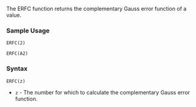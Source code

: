 The ERFC function returns the complementary Gauss error function of a value.

### Sample Usage

`ERFC(2)`

`ERFC(A2)`

### Syntax

`ERFC(z)`

* `z` - The number for which to calculate the complementary Gauss error function.
